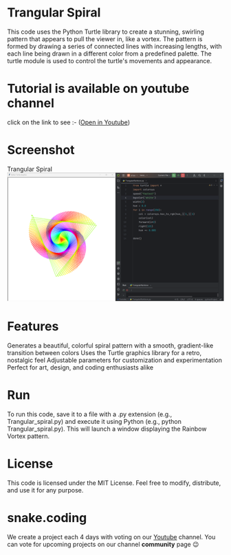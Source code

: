 # Trangular Spiral

This code uses the Python Turtle library to create a stunning, swirling pattern that appears to pull the viewer in, like a vortex. The pattern is formed by drawing a series of connected lines with increasing lengths, with each line being drawn in a different color from a predefined palette. The turtle module is used to control the turtle's movements and appearance.

# Tutorial is available on youtube channel 
click on the link to see :- ([Open in Youtube](https://youtu.be/NSm7WdgkClE))

# Screenshot

Trangular Spiral
![screenshot](TrangularSpiral.png)



# Features
Generates a beautiful, colorful spiral pattern with a smooth, gradient-like transition between colors
Uses the Turtle graphics library for a retro, nostalgic feel
Adjustable parameters for customization and experimentation
Perfect for art, design, and coding enthusiasts alike


# Run
To run this code, save it to a file with a .py extension (e.g., Trangular_spiral.py) and execute it using Python (e.g., python Trangular_spiral.py). This will launch a window displaying the Rainbow Vortex pattern.

# License
This code is licensed under the MIT License. Feel free to modify, distribute, and use it for any purpose.

# snake.coding
We create a project each 4 days with voting on our <a href="https://youtube.com/@snakecoding_12" target="_blank">Youtube</a> channel.
You can vote for upcoming projects on our channel **community** page :wink:

